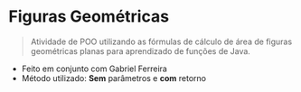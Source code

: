 # Figuras Geométricas
> Atividade de POO utilizando as fórmulas de cálculo de área de figuras geométricas planas para aprendizado de funções de Java.

- Feito em conjunto com Gabriel Ferreira
- Método utilizado: **Sem** parâmetros e **com** retorno
